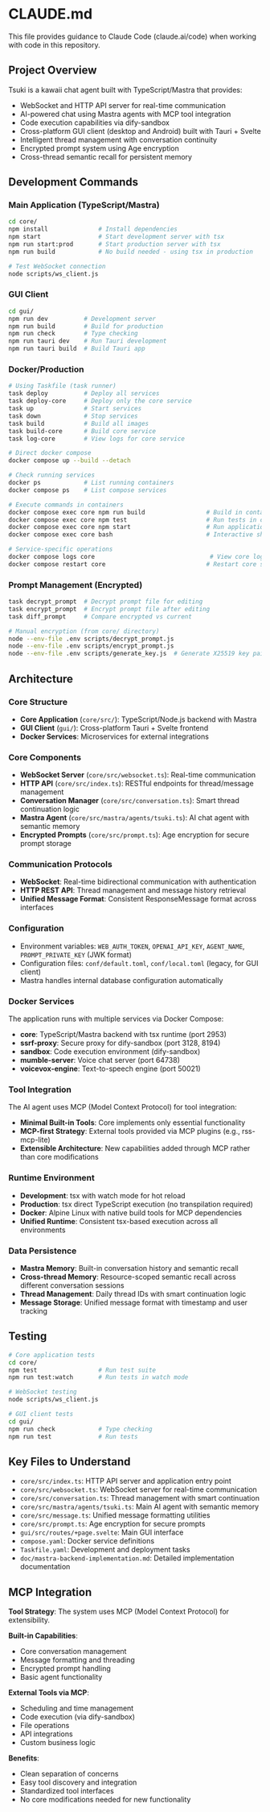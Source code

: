 # CLAUDE.md

This file provides guidance to Claude Code (claude.ai/code) when working with code in this repository.

## Project Overview

Tsuki is a kawaii chat agent built with TypeScript/Mastra that provides:
- WebSocket and HTTP API server for real-time communication
- AI-powered chat using Mastra agents with MCP tool integration
- Code execution capabilities via dify-sandbox
- Cross-platform GUI client (desktop and Android) built with Tauri + Svelte
- Intelligent thread management with conversation continuity
- Encrypted prompt system using Age encryption
- Cross-thread semantic recall for persistent memory

## Development Commands

### Main Application (TypeScript/Mastra)
```bash
cd core/
npm install              # Install dependencies
npm start                # Start development server with tsx
npm run start:prod       # Start production server with tsx
npm run build            # No build needed - using tsx in production

# Test WebSocket connection
node scripts/ws_client.js
```

### GUI Client
```bash
cd gui/
npm run dev          # Development server
npm run build        # Build for production
npm run check        # Type checking
npm run tauri dev    # Run Tauri development
npm run tauri build  # Build Tauri app
```

### Docker/Production
```bash
# Using Taskfile (task runner)
task deploy          # Deploy all services
task deploy-core     # Deploy only the core service
task up              # Start services
task down            # Stop services
task build           # Build all images
task build-core      # Build core service
task log-core        # View logs for core service

# Direct docker compose
docker compose up --build --detach

# Check running services
docker ps            # List running containers
docker compose ps    # List compose services

# Execute commands in containers
docker compose exec core npm run build                 # Build in container
docker compose exec core npm test                      # Run tests in container
docker compose exec core npm start                     # Run application in container
docker compose exec core bash                          # Interactive shell in core container

# Service-specific operations
docker compose logs core                                # View core logs
docker compose restart core                            # Restart core service
```


### Prompt Management (Encrypted)
```bash
task decrypt_prompt  # Decrypt prompt file for editing
task encrypt_prompt  # Encrypt prompt file after editing
task diff_prompt     # Compare encrypted vs current

# Manual encryption (from core/ directory)
node --env-file .env scripts/decrypt_prompt.js
node --env-file .env scripts/encrypt_prompt.js
node --env-file .env scripts/generate_key.js  # Generate X25519 key pair
```

## Architecture

### Core Structure
- **Core Application** (`core/src/`): TypeScript/Node.js backend with Mastra
- **GUI Client** (`gui/`): Cross-platform Tauri + Svelte frontend
- **Docker Services**: Microservices for external integrations

### Core Components
- **WebSocket Server** (`core/src/websocket.ts`): Real-time communication
- **HTTP API** (`core/src/index.ts`): RESTful endpoints for thread/message management
- **Conversation Manager** (`core/src/conversation.ts`): Smart thread continuation logic
- **Mastra Agent** (`core/src/mastra/agents/tsuki.ts`): AI chat agent with semantic memory
- **Encrypted Prompts** (`core/src/prompt.ts`): Age encryption for secure prompt storage

### Communication Protocols
- **WebSocket**: Real-time bidirectional communication with authentication
- **HTTP REST API**: Thread management and message history retrieval
- **Unified Message Format**: Consistent ResponseMessage format across interfaces

### Configuration
- Environment variables: `WEB_AUTH_TOKEN`, `OPENAI_API_KEY`, `AGENT_NAME`, `PROMPT_PRIVATE_KEY` (JWK format)
- Configuration files: `conf/default.toml`, `conf/local.toml` (legacy, for GUI client)
- Mastra handles internal database configuration automatically

### Docker Services
The application runs with multiple services via Docker Compose:
- **core**: TypeScript/Mastra backend with tsx runtime (port 2953)
- **ssrf-proxy**: Secure proxy for dify-sandbox (port 3128, 8194)
- **sandbox**: Code execution environment (dify-sandbox)
- **mumble-server**: Voice chat server (port 64738)
- **voicevox-engine**: Text-to-speech engine (port 50021)

### Tool Integration
The AI agent uses MCP (Model Context Protocol) for tool integration:
- **Minimal Built-in Tools**: Core implements only essential functionality
- **MCP-first Strategy**: External tools provided via MCP plugins (e.g., rss-mcp-lite)
- **Extensible Architecture**: New capabilities added through MCP rather than core modifications

### Runtime Environment
- **Development**: tsx with watch mode for hot reload
- **Production**: tsx direct TypeScript execution (no transpilation required)
- **Docker**: Alpine Linux with native build tools for MCP dependencies
- **Unified Runtime**: Consistent tsx-based execution across all environments

### Data Persistence
- **Mastra Memory**: Built-in conversation history and semantic recall
- **Cross-thread Memory**: Resource-scoped semantic recall across different conversation sessions
- **Thread Management**: Daily thread IDs with smart continuation logic
- **Message Storage**: Unified message format with timestamp and user tracking

## Testing

```bash
# Core application tests
cd core/
npm test                 # Run test suite
npm run test:watch       # Run tests in watch mode

# WebSocket testing
node scripts/ws_client.js

# GUI client tests
cd gui/
npm run check            # Type checking
npm run test             # Run tests
```

## Key Files to Understand

- `core/src/index.ts`: HTTP API server and application entry point
- `core/src/websocket.ts`: WebSocket server for real-time communication
- `core/src/conversation.ts`: Thread management with smart continuation
- `core/src/mastra/agents/tsuki.ts`: Main AI agent with semantic memory
- `core/src/message.ts`: Unified message formatting utilities
- `core/src/prompt.ts`: Age encryption for secure prompts
- `gui/src/routes/+page.svelte`: Main GUI interface
- `compose.yaml`: Docker service definitions
- `Taskfile.yaml`: Development and deployment tasks
- `doc/mastra-backend-implementation.md`: Detailed implementation documentation

## MCP Integration

**Tool Strategy**: The system uses MCP (Model Context Protocol) for extensibility.

**Built-in Capabilities**: 
- Core conversation management
- Message formatting and threading
- Encrypted prompt handling
- Basic agent functionality

**External Tools via MCP**: 
- Scheduling and time management
- Code execution (via dify-sandbox)
- File operations
- API integrations
- Custom business logic

**Benefits**: 
- Clean separation of concerns
- Easy tool discovery and integration
- Standardized tool interfaces
- No core modifications needed for new functionality